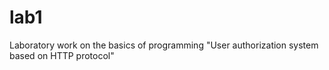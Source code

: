 # lab1
Laboratory work on the basics of programming "User authorization system based on HTTP protocol"
